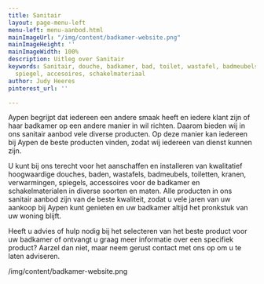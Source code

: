```yaml
---
title: Sanitair
layout: page-menu-left
menu-left: menu-aanbod.html
mainImageUrl: "/img/content/badkamer-website.png"
mainImageHeight: ''
mainImageWidth: 100%
description: Uitleg over Sanitair
keywords: Sanitair, douche, badkamer, bad, toilet, wastafel, badmeubels, kranen, verwarming,
  spiegel, accesoires, schakelmateriaal
author: Judy Heeres
pinterest_url: ''

---
```

Aypen begrijpt dat iedereen een andere smaak heeft en iedere klant zijn of haar badkamer op een andere manier in wil richten. Daarom bieden wij in ons sanitair aanbod vele diverse producten. Op deze manier kan iedereen bij Aypen de beste producten vinden, zodat wij iedereen van dienst kunnen zijn.

U kunt bij ons terecht voor het aanschaffen en installeren van kwalitatief hoogwaardige douches, baden, wastafels, badmeubels, toiletten, kranen, verwarmingen, spiegels, accessoires voor de badkamer en schakelmaterialen in diverse soorten en maten. Alle producten in ons sanitair aanbod zijn van de beste kwaliteit, zodat u vele jaren van uw aankoop bij Aypen kunt genieten en uw badkamer altijd het pronkstuk van uw woning blijft.

Heeft u advies of hulp nodig bij het selecteren van het beste product voor uw badkamer of ontvangt u graag meer informatie over een specifiek product? Aarzel dan niet, maar neem gerust contact met ons op om u te laten adviseren.

/img/content/badkamer-website.png
